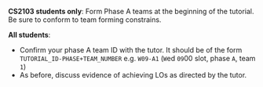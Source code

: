 

**CS2103 students only**: Form Phase A teams at the beginning of the tutorial. Be sure to conform to team forming constrains.

<include type="danger" src="../../admin/teams.md" name="%%Admin &raquo;%% Team Forming :star:" bottom-switch dynamic />

**All students**: 
* Confirm your phase A team ID with the tutor. It should be of the form `TUTORIAL_ID-PHASE+TEAM_NUMBER` e.g. `W09-A1` (`W`ed `09`00 slot, phase `A`, team `1`)
* As before, discuss evidence of achieving LOs as directed by the tutor.

